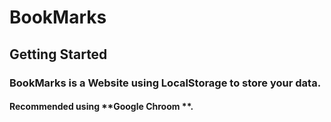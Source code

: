 # BookMarks

## Getting Started

### BookMarks is a Website using LocalStorage to store your data.
#### Recommended using **Google Chroom **.
